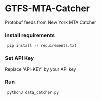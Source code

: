 # GTFS-MTA-Catcher
Protobuf feeds from New York MTA Catcher


### Install requirements 

<code> pip install -r requirements.txt </code>
  
### Set API Key
  
Replace 'API-KEY' by your API key
  
### Run
  
<code> python3 data_catcher.py </code>
